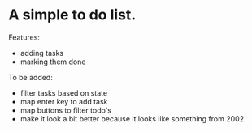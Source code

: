 # A simple to do list.

Features:
* adding tasks
* marking them done


To be added:
* filter tasks based on state
* map enter key to add task
* map buttons to filter todo's
* make it look a bit better because it looks like something from 2002
